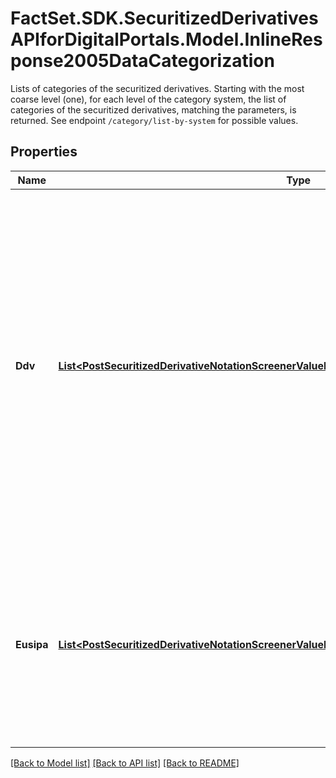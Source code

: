 # FactSet.SDK.SecuritizedDerivativesAPIforDigitalPortals.Model.InlineResponse2005DataCategorization
Lists of categories of the securitized derivatives. Starting with the most coarse level (one), for each level of the category system, the list of categories of the securitized derivatives, matching the parameters, is returned. See endpoint `/category/list-by-system` for possible values.

## Properties

Name | Type | Description | Notes
------------ | ------------- | ------------- | -------------
**Ddv** | [**List&lt;PostSecuritizedDerivativeNotationScreenerValueRangesGetDataCategorizationDdvItems&gt;**](PostSecuritizedDerivativeNotationScreenerValueRangesGetDataCategorizationDdvItems.md) | Categorization based on the DDV (Deutscher Derivate Verband, German for German Derivatives Association) product classification. This category system (&#x60;id&#x3D;23&#x60;) covers securitized derivatives traded in Germany except exchange trade commodities (ETC) and exchange traded notes (ETN). | [optional] 
**Eusipa** | [**List&lt;PostSecuritizedDerivativeNotationScreenerValueRangesGetDataCategorizationEusipaItems&gt;**](PostSecuritizedDerivativeNotationScreenerValueRangesGetDataCategorizationEusipaItems.md) | Categorization based on the EUSIPA (European Structured Investment Products Association) product classification. This category system (&#x60;id&#x3D;18&#x60;) covers all securitized derivatives. | [optional] 

[[Back to Model list]](../README.md#documentation-for-models) [[Back to API list]](../README.md#documentation-for-api-endpoints) [[Back to README]](../README.md)

